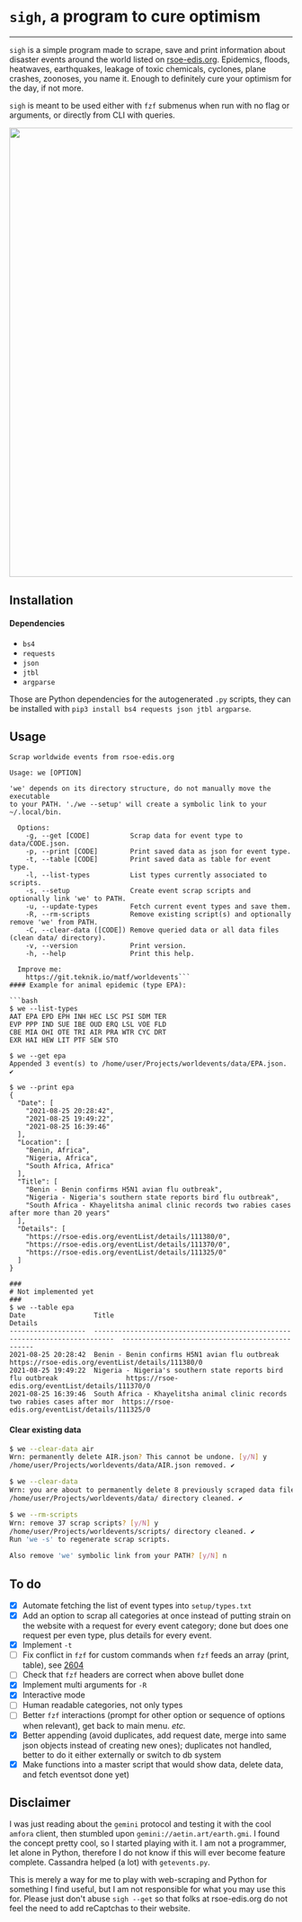 # `sigh`, a program to cure optimism

---

`sigh` is a simple program made to scrape, save and print information about disaster events around the world listed on [rsoe-edis.org](https://rsoe-edis.org/eventList). Epidemics, floods, heatwaves, earthquakes, leakage of toxic chemicals, cyclones, plane crashes, zoonoses, you name it. Enough to definitely cure your optimism for the day, if not more.

`sigh` is meant to be used either with `fzf` submenus when run with no flag or arguments, or directly from CLI with queries.

<p align="center">
  <img width="800" src="https://gist.github.com/Kabouik/ff6a41498fe4dc63488d2126c8ed8e2b/raw/5852fbe7e96fbbde82586a88888169054171ffd9/we.svg">
</p>

## Installation
#### Dependencies
- `bs4`
- `requests`
- `json`
- `jtbl`
- `argparse`

Those are Python dependencies for the autogenerated `.py` scripts, they can be installed with `pip3 install bs4 requests json jtbl argparse`.

## Usage

```plain
Scrap worldwide events from rsoe-edis.org

Usage: we [OPTION]

'we' depends on its directory structure, do not manually move the executable
to your PATH. './we --setup' will create a symbolic link to your ~/.local/bin.

  Options:
    -g, --get [CODE]          Scrap data for event type to data/CODE.json.
    -p, --print [CODE]        Print saved data as json for event type.
    -t, --table [CODE]        Print saved data as table for event type.
    -l, --list-types          List types currently associated to scripts.
    -s, --setup               Create event scrap scripts and optionally link 'we' to PATH.
    -u, --update-types        Fetch current event types and save them.
    -R, --rm-scripts          Remove existing script(s) and optionally remove 'we' from PATH.
    -C, --clear-data ([CODE]) Remove queried data or all data files (clean data/ directory).
    -v, --version             Print version.
    -h, --help                Print this help.

  Improve me:
    https://git.teknik.io/matf/worldevents```
#### Example for animal epidemic (type EPA):

```bash
$ we --list-types
AAT	EPA	EPD	EPH	INH	HEC	LSC	PSI	SDM	TER	
EVP	PPP	IND	SUE	IBE	OUD	ERQ	LSL	VOE	FLD	
CBE	MIA	OHI	OTE	TRI	AIR	PRA	WTR	CYC	DRT	
EXR	HAI	HEW	LIT	PTF	SEW	STO

$ we --get epa
Appended 3 event(s) to /home/user/Projects/worldevents/data/EPA.json. ✔

$ we --print epa
{
  "Date": [
    "2021-08-25 20:28:42",
    "2021-08-25 19:49:22",
    "2021-08-25 16:39:46"
  ],
  "Location": [
    "Benin, Africa",
    "Nigeria, Africa",
    "South Africa, Africa"
  ],
  "Title": [
    "Benin - Benin confirms H5N1 avian flu outbreak",
    "Nigeria - Nigeria's southern state reports bird flu outbreak",
    "South Africa - Khayelitsha animal clinic records two rabies cases after more than 20 years"
  ],
  "Details": [
    "https://rsoe-edis.org/eventList/details/111380/0",
    "https://rsoe-edis.org/eventList/details/111370/0",
    "https://rsoe-edis.org/eventList/details/111325/0"
  ]
}
```
```
###
# Not implemented yet
###
$ we --table epa
Date                 Title                                                                        Details
-------------------  ---------------------------------------------------------------------------  ------------------------------------------------
2021-08-25 20:28:42  Benin - Benin confirms H5N1 avian flu outbreak                               https://rsoe-edis.org/eventList/details/111380/0
2021-08-25 19:49:22  Nigeria - Nigeria's southern state reports bird flu outbreak                 https://rsoe-edis.org/eventList/details/111370/0
2021-08-25 16:39:46  South Africa - Khayelitsha animal clinic records two rabies cases after mor  https://rsoe-edis.org/eventList/details/111325/0
```

#### Clear existing data

```bash
$ we --clear-data air
Wrn: permanently delete AIR.json? This cannot be undone. [y/N] y
/home/user/Projects/worldevents/data/AIR.json removed. ✔

$ we --clear-data
Wrn: you are about to permanently delete 8 previously scraped data file(s). Type YES to confirm. YES
/home/user/Projects/worldevents/data/ directory cleaned. ✔

$ we --rm-scripts
Wrn: remove 37 scrap scripts? [y/N] y
/home/user/Projects/worldevents/scripts/ directory cleaned. ✔
Run 'we -s' to regenerate scrap scripts.

Also remove 'we' symbolic link from your PATH? [y/N] n
```

## To do
- [x] Automate fetching the list of event types into `setup/types.txt`
- [x] Add an option to scrap all categories at once instead of putting strain on the website with a request for every event category; done but does one request per even type, plus details for every event.
- [x] Implement `-t`
- [ ] Fix conflict in `fzf` for custom commands when `fzf` feeds an array (print, table), see [2604](https://github.com/junegunn/fzf/issues/2604)
- [ ] Check that `fzf` headers are correct when above bullet done
- [x] Implement multi arguments for `-R`
- [x] Interactive mode
- [ ] Human readable categories, not only types
- [ ] Better `fzf` interactions (prompt for other option or sequence of options when relevant), get back to main menu. *etc.*
- [x] Better appending (avoid duplicates, add request date, merge into same json objects instead of creating new ones); duplicates not handled, better to do it either externally or switch to db system
- [x] Make functions into a master script that would show data, delete data, and fetch eventsot done yet)

## Disclaimer
I was just reading about the `gemini` protocol and testing it with the cool `amfora` client, then stumbled upon `gemini://aetin.art/earth.gmi`. I found the concept pretty cool, so I started playing with it. I am not a programmer, let alone in Python, therefore I do not know if this will ever become feature complete. Cassandra helped (a lot) with `getevents.py`.

This is merely a way for me to play with web-scraping and Python for something I find useful, but I am not responsible for what you may use this for. Please just don't abuse `sigh --get` so that folks at rsoe-edis.org do not feel the need to add reCaptchas to their website.
